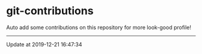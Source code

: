 # git-contributions

Auto add some contributions on this repository for more look-good profile!

---

Update at 2019-12-21 16:47:34
